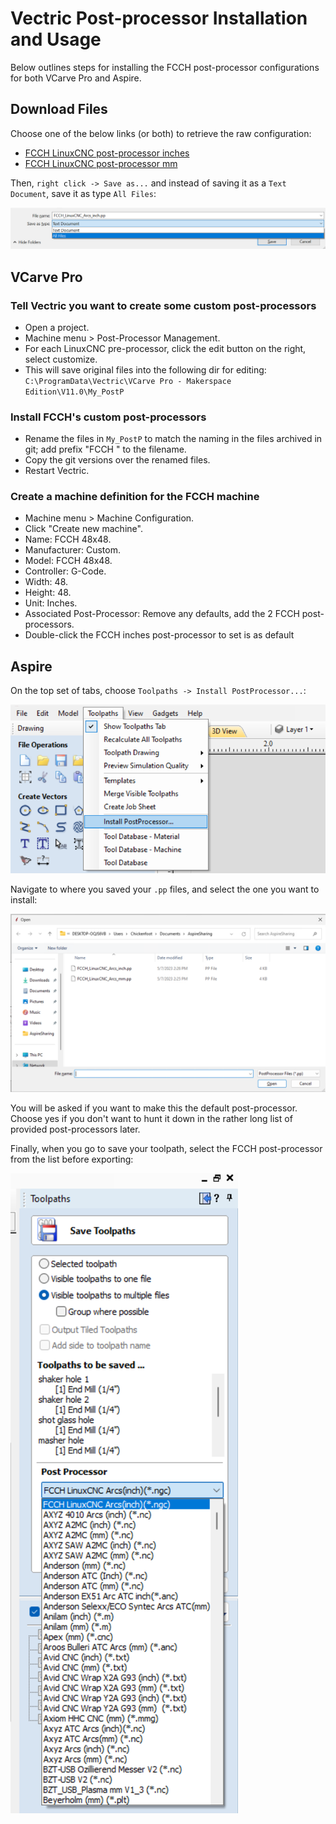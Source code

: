 # Vectric Post-processor Installation and Usage

Below outlines steps for installing the FCCH post-processor configurations for both VCarve Pro and Aspire.

## Download Files

Choose one of the below links (or both) to retrieve the raw configuration:

- [FCCH LinuxCNC post-processor inches](https://raw.githubusercontent.com/fortcollinscreatorhub/cnc/master/wood-48x48/software/vcarve-post-processors/FCCH%20LinuxCNC%20Arcs(inch)(!.ngc).pp)
- [FCCH LinuxCNC post-processor mm](https://raw.githubusercontent.com/fortcollinscreatorhub/cnc/master/wood-48x48/software/vcarve-post-processors/FCCH%20LinuxCNC%20Arcs(mm)(!.ngc).pp)

Then, `right click -> Save as...` and instead of saving it as a `Text Document`, save it as type `All Files`:

![Save As Dialogue](./images/save_as.png)

## VCarve Pro

### Tell Vectric you want to create some custom post-processors
 
* Open a project.
* Machine menu > Post-Processor Management.
* For each LinuxCNC pre-processor, click the edit button on the right, select customize.
* This will save original files into the following dir for editing:
  `C:\ProgramData\Vectric\VCarve Pro - Makerspace Edition\V11.0\My_PostP`

### Install FCCH's custom post-processors

* Rename the files in `My_PostP` to match the naming in the files archived in git; add prefix "FCCH " to the filename.
* Copy the git versions over the renamed files.
* Restart Vectric.

### Create a machine definition for the FCCH machine

* Machine menu > Machine Configuration.
* Click "Create new machine".
* Name: FCCH 48x48.
* Manufacturer: Custom.
* Model: FCCH 48x48.
* Controller: G-Code.
* Width: 48.
* Height: 48.
* Unit: Inches.
* Associated Post-Processor: Remove any defaults, add the 2 FCCH post-processors.
* Double-click the FCCH inches post-processor to set is as default

## Aspire

On the top set of tabs, choose `Toolpaths -> Install PostProcessor...`:

![Install PostProcessor](./images/install_postprocessor_1.png)

Navigate to where you saved your `.pp` files, and select the one you want to install:


![Select PostProcessor](./images/install_postprocessor_2.png)

You will be asked if you want to make this the default post-processor. Choose yes if you don't want to hunt it down in the rather
long list of provided post-processors later.

Finally, when you go to save your toolpath, select the FCCH post-processor from the list before exporting:

![Select PostProcessor](./images/choose_postprocessor.png)

